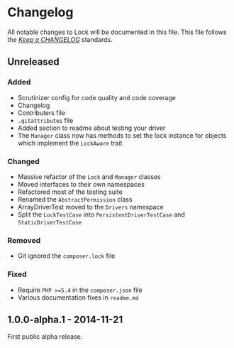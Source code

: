# Changelog

All notable changes to Lock will be documented in this file. This file follows the *[Keep a CHANGELOG](http://keepachangelog.com/)* standards.

## Unreleased

### Added

- Scrutinizer config for code quality and code coverage
- Changelog
- Contributers file
- `.gitattributes` file
- Added section to readme about testing your driver
- The `Manager` class now has methods to set the lock instance for objects which implement the `LockAware` trait

### Changed

- Massive refactor of the `Lock` and `Manager` classes
- Moved interfaces to their own namespaces
- Refactored most of the testing suite
- Renamed the `AbstractPermission` class
- ArrayDriverTest moved to the `Drivers` namespace
- Split the `LockTestCase` into `PersistentDriverTestCase` and `StaticDriverTestCase`

### Removed

- Git ignored the `composer.lock` file

### Fixed

- Require `PHP >=5.4` in the `composer.json` file
- Various documentation fixes in `readme.md`

## 1.0.0-alpha.1 - 2014-11-21

First public alpha release.
